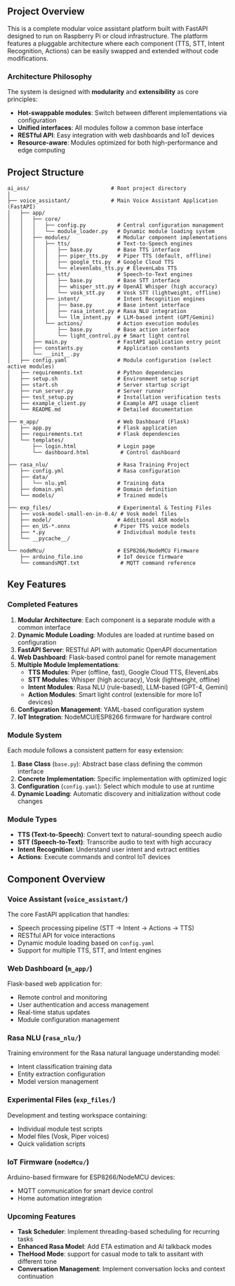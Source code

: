 ## Project Overview

This is a complete modular voice assistant platform built with FastAPI designed to run on Raspberry Pi or cloud infrastructure. The platform features a pluggable architecture where each component (TTS, STT, Intent Recognition, Actions) can be easily swapped and extended without code modifications.

### Architecture Philosophy

The system is designed with **modularity** and **extensibility** as core principles:
- **Hot-swappable modules**: Switch between different implementations via configuration
- **Unified interfaces**: All modules follow a common base interface
- **RESTful API**: Easy integration with web dashboards and IoT devices
- **Resource-aware**: Modules optimized for both high-performance and edge computing



## Project Structure

```
ai_ass/                          # Root project directory
│
├── voice_assistant/             # Main Voice Assistant Application (FastAPI)
│   ├── app/
│   │   ├── core/
│   │   │   ├── config.py          # Central configuration management
│   │   │   └── module_loader.py   # Dynamic module loading system
│   │   ├── modules/               # Modular component implementations
│   │   │   ├── tts/               # Text-to-Speech engines
│   │   │   │   ├── base.py        # Base TTS interface
│   │   │   │   ├── piper_tts.py   # Piper TTS (default, offline)
│   │   │   │   ├── google_tts.py  # Google Cloud TTS
│   │   │   │   └── elevenlabs_tts.py # ElevenLabs TTS
│   │   │   ├── stt/               # Speech-to-Text engines
│   │   │   │   ├── base.py        # Base STT interface
│   │   │   │   ├── whisper_stt.py # OpenAI Whisper (high accuracy)
│   │   │   │   └── vosk_stt.py    # Vosk STT (lightweight, offline)
│   │   │   ├── intent/            # Intent Recognition engines
│   │   │   │   ├── base.py        # Base intent interface
│   │   │   │   ├── rasa_intent.py # Rasa NLU integration
│   │   │   │   └── llm_intent.py  # LLM-based intent (GPT/Gemini)
│   │   │   └── actions/           # Action execution modules
│   │   │       ├── base.py        # Base action interface
│   │   │       └── light_control.py # Smart light control
│   │   ├── main.py                # FastAPI application entry point
│   │   ├── constants.py           # Application constants
│   │   └── __init__.py
│   ├── config.yaml                # Module configuration (select active modules)
│   ├── requirements.txt           # Python dependencies
│   ├── setup.sh                   # Environment setup script
│   ├── start.sh                   # Server startup script
│   ├── run_server.py              # Server runner
│   ├── test_setup.py              # Installation verification tests
│   ├── example_client.py          # Example API usage client
│   └── README.md                  # Detailed documentation
│
├── m_app/                         # Web Dashboard (Flask)
│   ├── app.py                     # Flask application
│   ├── requirements.txt           # Flask dependencies
│   └── templates/
│       ├── login.html             # Login page
│       └── dashboard.html          # Control dashboard
│
├── rasa_nlu/                      # Rasa Training Project
│   ├── config.yml                 # Rasa configuration
│   ├── data/
│   │   └── nlu.yml                # Training data
│   ├── domain.yml                 # Domain definition
│   └── models/                    # Trained models
│
├── exp_files/                     # Experimental & Testing Files
│   ├── vosk-model-small-en-in-0.4/ # Vosk model files
│   ├── model/                     # Additional ASR models
│   ├── en_US-*.onnx              # Piper TTS voice models
│   ├── *.py                       # Individual module tests
│   └── __pycache__/
│
└── nodeMcu/                       # ESP8266/NodeMCU Firmware
    ├── arduino_file.ino           # IoT device firmware
    └── commandsMQT.txt             # MQTT command reference
```

## Key Features

### Completed Features

1. **Modular Architecture**: Each component is a separate module with a common interface
2. **Dynamic Module Loading**: Modules are loaded at runtime based on configuration
3. **FastAPI Server**: RESTful API with automatic OpenAPI documentation
4. **Web Dashboard**: Flask-based control panel for remote management
5. **Multiple Module Implementations**:
   - **TTS Modules**: Piper (offline, fast), Google Cloud TTS, ElevenLabs
   - **STT Modules**: Whisper (high accuracy), Vosk (lightweight, offline)
   - **Intent Modules**: Rasa NLU (rule-based), LLM-based (GPT-4, Gemini)
   - **Action Modules**: Smart light control (extensible for more IoT devices)
6. **Configuration Management**: YAML-based configuration system
7. **IoT Integration**: NodeMCU/ESP8266 firmware for hardware control

### Module System

Each module follows a consistent pattern for easy extension:

1. **Base Class** (`base.py`): Abstract base class defining the common interface
2. **Concrete Implementation**: Specific implementation with optimized logic
3. **Configuration** (`config.yaml`): Select which module to use at runtime
4. **Dynamic Loading**: Automatic discovery and initialization without code changes

### Module Types

- **TTS (Text-to-Speech)**: Convert text to natural-sounding speech audio
- **STT (Speech-to-Text)**: Transcribe audio to text with high accuracy
- **Intent Recognition**: Understand user intent and extract entities
- **Actions**: Execute commands and control IoT devices

## Component Overview

### Voice Assistant (`voice_assistant/`)
The core FastAPI application that handles:
- Speech processing pipeline (STT → Intent → Actions → TTS)
- RESTful API for voice interactions
- Dynamic module loading based on `config.yaml`
- Support for multiple TTS, STT, and Intent engines

### Web Dashboard (`m_app/`)
Flask-based web application for:
- Remote control and monitoring
- User authentication and access management
- Real-time status updates
- Module configuration management

### Rasa NLU (`rasa_nlu/`)
Training environment for the Rasa natural language understanding model:
- Intent classification training data
- Entity extraction configuration
- Model version management

### Experimental Files (`exp_files/`)
Development and testing workspace containing:
- Individual module test scripts
- Model files (Vosk, Piper voices)
- Quick validation scripts

### IoT Firmware (`nodeMcu/`)
Arduino-based firmware for ESP8266/NodeMCU devices:
- MQTT communication for smart device control
- Home automation integration









### Upcoming Features

- **Task Scheduler**: Implement threading-based scheduling for recurring tasks
- **Enhanced Rasa Model**: Add ETA estimation and AI talkback modes
- **TheHood Mode**: support for casual mode to talk to assitant with different tone
- **Conversation Management**: Implement conversation locks and context continuation

